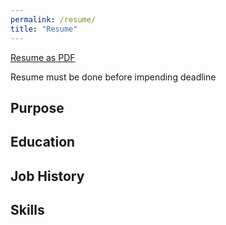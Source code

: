 ```yaml
---
permalink: /resume/
title: "Resume"
---
```


[Resume as PDF](https://nanatuffour.github.io/personal-e-portfolio/assets/current-resume.pdf)

Resume must be done before impending deadline

## Purpose

## Education

## Job History

## Skills